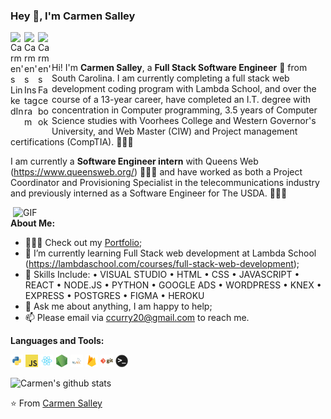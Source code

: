 ### Hey 👋, I'm Carmen Salley

<a href="https://https://www.linkedin.com/in/carmensalley/">
  <img align="left" alt="Carmen's LinkedIn" width="22px" src="https://cdn.jsdelivr.net/npm/simple-icons@v3/icons/linkedin.svg" />
</a>
<a href="https://www.instagram.com/candyc28">
  <img align="left" alt="Carmen's Instagram" width="22px" src="https://cdn.jsdelivr.net/npm/simple-icons@v3/icons/instagram.svg" />
</a>
<a href="https://www.facebook.com/carmen.curry2/">
  <img align="left" alt="Carmen's Facebook" width="22px" src="https://cdn.jsdelivr.net/npm/simple-icons@v3/icons/facebook.svg" />
</a>

<br />
<br />

Hi! I'm **Carmen Salley**, a **Full Stack Software Engineer** 🚀 from South Carolina.  I am currently completing a full stack web development coding program with Lambda School, and over the course of a 13-year career, have completed an I.T. degree with concentration in Computer programming, 3.5 years of Computer Science studies with Voorhees College and Western Governor's University, and Web Master (CIW) and Project management certifications (CompTIA). 👨🏽‍💻

I am currently a **Software Engineer intern** with Queens Web (https://www.queensweb.org/) 🙍🏽‍♂️ and have worked as both a Project Coordinator and Provisioning Specialist in the telecommunications industry and previously interned as a Software Engineer for The USDA.   👨🏽‍💻

  <img align="right" alt="GIF" width="500px" src="https://scontent-ort2-1.xx.fbcdn.net/v/t1.0-9/119121870_3261836717204685_1089190545488559651_n.jpg?_nc_cat=110&_nc_sid=730e14&_nc_ohc=6WvI4uPQbsYAX-Zeui8&_nc_ht=scontent-ort2-1.xx&oh=dda7ac6a62b09bf255d02a233ee31ae3&oe=5F7D3C4E" />

**About Me:**

- 👨🏽‍💻 Check out my [Portfolio](https://ccurry20.github.io/portfolio-website/#);
- 📝 I’m currently learning Full Stack web development at Lambda School (https://lambdaschool.com/courses/full-stack-web-development); 
- 🤔 Skills Include: • VISUAL STUDIO •	HTML •	CSS •	JAVASCRIPT •	REACT •	NODE.JS •	PYTHON •	GOOGLE ADS  •	WORDPRESS •	KNEX •	EXPRESS •	POSTGRES •	FIGMA  •	HEROKU
- 💬 Ask me about anything, I am happy to help;
- 📫 Please email via ccurry20@gmail.com to reach me.

**Languages and Tools:**  

<code><img height="20" src="https://raw.githubusercontent.com/github/explore/80688e429a7d4ef2fca1e82350fe8e3517d3494d/topics/python/python.png"></code>
<code><img height="20" src="https://raw.githubusercontent.com/github/explore/80688e429a7d4ef2fca1e82350fe8e3517d3494d/topics/javascript/javascript.png"></code>
<code><img height="20" src="https://raw.githubusercontent.com/github/explore/80688e429a7d4ef2fca1e82350fe8e3517d3494d/topics/react/react.png"></code>
<code><img height="20" src="https://raw.githubusercontent.com/github/explore/80688e429a7d4ef2fca1e82350fe8e3517d3494d/topics/nodejs/nodejs.png"></code>
<code><img height="20" src="https://raw.githubusercontent.com/github/explore/80688e429a7d4ef2fca1e82350fe8e3517d3494d/topics/mysql/mysql.png"></code>
<code><img height="20" src="https://raw.githubusercontent.com/github/explore/80688e429a7d4ef2fca1e82350fe8e3517d3494d/topics/firebase/firebase.png"></code>
<code><img height="20" src="https://raw.githubusercontent.com/github/explore/80688e429a7d4ef2fca1e82350fe8e3517d3494d/topics/git/git.png"></code>
<code><img height="20" src="https://raw.githubusercontent.com/github/explore/80688e429a7d4ef2fca1e82350fe8e3517d3494d/topics/terminal/terminal.png"></code>

![Carmen's github stats](https://github-readme-stats.vercel.app/api?username=ccurry20&show_icons=true&hide_border=true)

⭐️ From [Carmen Salley](https://github.com/ccurry20)
